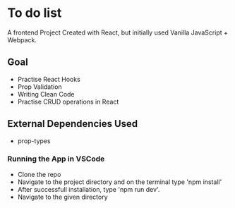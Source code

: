 # To do list

A frontend Project Created with React, but initially used Vanilla JavaScript + Webpack.

## Goal

- Practise React Hooks
- Prop Validation
- Writing Clean Code
- Practise CRUD operations in React

## External Dependencies Used

- prop-types

### Running the App in VSCode

- Clone the repo
- Navigate to the project directory and on the terminal type 'npm install'
- After successfull installation, type 'npm run dev'.
- Navigate to the given directory

###
